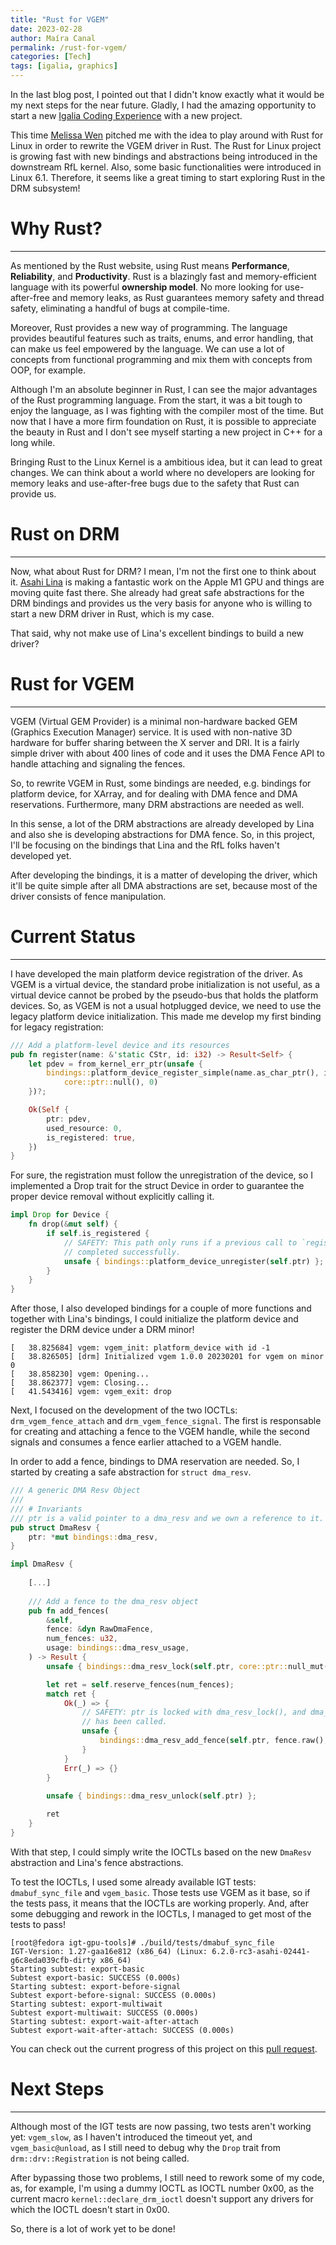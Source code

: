 ```yaml
---
title: "Rust for VGEM"
date: 2023-02-28
author: Maíra Canal
permalink: /rust-for-vgem/
categories: [Tech]
tags: [igalia, graphics]
---
```


In the last blog post, I pointed out that I didn't know exactly what it would be
my next steps for the near future. Gladly, I had the amazing opportunity to
start a new [Igalia Coding
Experience](https://www.igalia.com/coding-experience/) with a new project.

This time [Melissa Wen](https://melissawen.github.io/) pitched me with the idea
to play around with Rust for Linux in order to rewrite the VGEM driver in Rust.
The Rust for Linux project is growing fast with new bindings and abstractions
being introduced in the downstream RfL kernel. Also, some basic functionalities
were introduced in Linux 6.1. Therefore, it seems like a great timing to start
exploring Rust in the DRM subsystem!

# Why Rust?
---
As mentioned by the Rust website, using Rust means **Performance**,
**Reliability**, and **Productivity**. Rust is a blazingly fast and
memory-efficient language with its powerful **ownership model**. No more looking
for use-after-free and memory leaks, as Rust guarantees memory safety and thread
safety, eliminating a handful of bugs at compile-time.

Moreover, Rust provides a new way of programming. The language provides
beautiful features such as traits, enums, and error handling, that can
make us feel empowered by the language. We can use a lot of concepts from
functional programming and mix them with concepts from OOP, for example.

Although I'm an absolute beginner in Rust, I can see the major advantages of the
Rust programming language. From the start, it was a bit tough to enjoy the
language, as I was fighting with the compiler most of the time. But now that I
have a more firm foundation on Rust, it is possible to appreciate the beauty in
Rust and I don't see myself starting a new project in C++ for a long while.

Bringing Rust to the Linux Kernel is a ambitious idea, but it can lead to
great changes. We can think about a world where no developers are looking for
memory leaks and use-after-free bugs due to the safety that Rust can provide us.

# Rust on DRM
---
Now, what about Rust for DRM? I mean, I'm not the first one to think about it.
[Asahi Lina](https://twitter.com/LinaAsahi) is making a fantastic work on the
Apple M1 GPU and things are moving quite fast there. She already had great safe
abstractions for the DRM bindings and provides us the very basis for anyone who
is willing to start a new DRM driver in Rust, which is my case.

That said, why not make use of Lina's excellent bindings to build a new driver?

# Rust for VGEM
---
VGEM (Virtual GEM Provider) is a minimal non-hardware backed GEM (Graphics
Execution Manager) service. It is used with non-native 3D hardware for buffer
sharing between the X server and DRI. It is a fairly simple driver with about
400 lines of code and it uses the DMA Fence API to handle attaching and
signaling the fences.

So, to rewrite VGEM in Rust, some bindings are needed, e.g. bindings for
platform device, for XArray, and for dealing with DMA fence and DMA
reservations. Furthermore, many DRM abstractions are needed as well.

In this sense, a lot of the DRM abstractions are already developed by Lina and
also she is developing abstractions for DMA fence. So, in this project, I'll be
focusing on the bindings that Lina and the RfL folks haven't developed yet.

After developing the bindings, it is a matter of developing the driver, which
it'll be quite simple after all DMA abstractions are set, because most of the
driver consists of fence manipulation.

# Current Status
---
I have developed the main platform device registration of the driver. As VGEM is
a virtual device, the standard probe initialization is not useful, as a virtual
device cannot be probed by the pseudo-bus that holds the platform devices. So,
as VGEM is not a usual hotplugged device, we need to use the legacy platform
device initialization. This made me develop my first binding for legacy
registration:

```rust
/// Add a platform-level device and its resources
pub fn register(name: &'static CStr, id: i32) -> Result<Self> {
	let pdev = from_kernel_err_ptr(unsafe {
		bindings::platform_device_register_simple(name.as_char_ptr(), id,
			core::ptr::null(), 0)
	})?;

	Ok(Self {
		ptr: pdev,
		used_resource: 0,
		is_registered: true,
	})
}
```

For sure, the registration must follow the unregistration of the device, so I
implemented a Drop trait for the struct Device in order to guarantee the proper
device removal without explicitly calling it.

```rust
impl Drop for Device {
	fn drop(&mut self) {
		if self.is_registered {
			// SAFETY: This path only runs if a previous call to `register`
			// completed successfully.
			unsafe { bindings::platform_device_unregister(self.ptr) };
		}
	}
}
```

After those, I also developed bindings for a couple of more functions and
together with Lina's bindings, I could initialize the platform device and
register the DRM device under a DRM minor!

```
[   38.825684] vgem: vgem_init: platform_device with id -1
[   38.826505] [drm] Initialized vgem 1.0.0 20230201 for vgem on minor 0
[   38.858230] vgem: Opening...
[   38.862377] vgem: Closing...
[   41.543416] vgem: vgem_exit: drop
```

Next, I focused on the development of the two IOCTLs: `drm_vgem_fence_attach`
and `drm_vgem_fence_signal`. The first is responsable for creating and attaching
a fence to the VGEM handle, while the second signals and consumes a fence
earlier attached to a VGEM handle.

In order to add a fence, bindings to DMA reservation are needed. So, I started
by creating a safe abstraction for `struct dma_resv`.

```rust
/// A generic DMA Resv Object
///
/// # Invariants
/// ptr is a valid pointer to a dma_resv and we own a reference to it.
pub struct DmaResv {
    ptr: *mut bindings::dma_resv,
}

impl DmaResv {
	
    [...]
	
    /// Add a fence to the dma_resv object
    pub fn add_fences(
        &self,
        fence: &dyn RawDmaFence,
        num_fences: u32,
        usage: bindings::dma_resv_usage,
    ) -> Result {
        unsafe { bindings::dma_resv_lock(self.ptr, core::ptr::null_mut()) };

        let ret = self.reserve_fences(num_fences);
        match ret {
            Ok(_) => {
                // SAFETY: ptr is locked with dma_resv_lock(), and dma_resv_reserve_fences()
                // has been called.
                unsafe {
                    bindings::dma_resv_add_fence(self.ptr, fence.raw(), usage);
                }
            }
            Err(_) => {}
        }
        
        unsafe { bindings::dma_resv_unlock(self.ptr) };

        ret
    }
}
```

With that step, I could simply write the IOCTLs based on the new `DmaResv`
abstraction and Lina's fence abstractions.

To test the IOCTLs, I used some already available IGT tests: `dmabuf_sync_file`
and `vgem_basic`. Those tests use VGEM as it base, so if the tests pass, it
means that the IOCTLs are working properly. And, after some debugging and rework
in the IOCTLs, I managed to get most of the tests to pass!

```
[root@fedora igt-gpu-tools]# ./build/tests/dmabuf_sync_file
IGT-Version: 1.27-gaa16e812 (x86_64) (Linux: 6.2.0-rc3-asahi-02441-g6c8eda039cfb-dirty x86_64)
Starting subtest: export-basic
Subtest export-basic: SUCCESS (0.000s)
Starting subtest: export-before-signal
Subtest export-before-signal: SUCCESS (0.000s)
Starting subtest: export-multiwait
Subtest export-multiwait: SUCCESS (0.000s)
Starting subtest: export-wait-after-attach
Subtest export-wait-after-attach: SUCCESS (0.000s)
```

You can check out the current progress of this project on this
[pull request](https://github.com/mairacanal/linux/pull/11).

# Next Steps
---
Although most of the IGT tests are now passing, two tests aren't working yet:
`vgem_slow`, as I haven't introduced the timeout yet, and `vgem_basic@unload`,
as I still need to debug why the `Drop` trait from `drm::drv::Registration` is
not being called.

After bypassing those two problems, I still need to rework some of my code, as,
for example, I'm using a dummy IOCTL as IOCTL number 0x00, as the current macro
`kernel::declare_drm_ioctl` doesn't support any drivers for which the IOCTL doesn't
start in 0x00.

So, there is a lot of work yet to be done!
